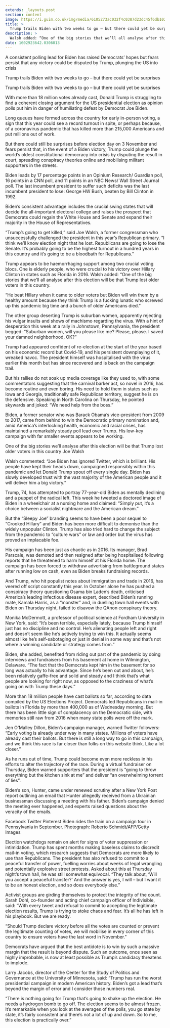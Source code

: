 ```yaml
--- 
extends: _layouts.post 
section: content 
image: https://i.guim.co.uk/img/media/6105273ac032f4c0387d23dc45f6db102c81bf9d/0_200_6000_3600/master/6000.jpg?width=1200&height=630&quality=85&auto=format&fit=crop&overlay-align=bottom%2Cleft&overlay-width=100p&overlay-base64=L2ltZy9zdGF0aWMvb3ZlcmxheXMvdGctZGVmYXVsdC5wbmc&enable=upscale&s=d5a308cb6346beaa89d956f419bd4359 
title: > 
  Trump trails Biden with two weeks to go – but there could yet be surprises 
description: > 
  Walsh added: “One of the big stories that we’ll all analyse after this election will be that Trump lost older voters in this country.His people have kept their heads down, campaigned responsibly within this pandemic and let Donald Trump spout off every single day.The campaign has been forced to withdraw advertising from battleground states after running low on cash, even as Biden breaks fundraising records.And Trump, who hit populist notes about immigration and trade in 2016, has veered off script constantly this year.“There is nothing going for Trump that’s going to shake up the election. 
date: 1602923642.0306013 
--- 
```

A consistent polling lead for Biden has raised Democrats’ hopes but fears persist that any victory could be disputed by Trump, plunging the US into crisis

Trump trails Biden with two weeks to go – but there could yet be surprises

Trump trails Biden with two weeks to go – but there could yet be surprises

With more than 18 million votes already cast, Donald Trump is struggling to find a coherent closing argument for the US presidential election as opinion polls put him in danger of humiliating defeat by Democrat Joe Biden.

Long queues have formed across the country for early in-person voting, a sign that this year could see a record turnout in spite, or perhaps because, of a coronavirus pandemic that has killed more than 215,000 Americans and put millions out of work.

But there could still be surprises before election day on 3 November and fears persist that, in the event of a Biden victory, Trump could plunge the world’s oldest constitutional democracy into crisis by disputing the result in court, spreading conspiracy theories online and mobilising militant supporters in the streets.

Biden leads by 17 percentage points in an Opinium Research/ Guardian poll, 16 points in a CNN poll, and 11 points in an NBC News/ Wall Street Journal poll. The last incumbent president to suffer such deficits was the last incumbent president to lose: George HW Bush, beaten by Bill Clinton in 1992.

Biden’s consistent advantage includes the crucial swing states that will decide the all-important electoral college and raises the prospect that Democrats could regain the White House and Senate and expand their majority in the House of Representatives.

“Trump’s going to get killed,” said Joe Walsh, a former congressman who unsuccessfully challenged the president in this year’s Republican primary. “I think we’ll know election night that he lost. Republicans are going to lose the Senate. It’s probably going to be the highest turnout in a hundred years in this country and it’s going to be a bloodbath for Republicans.”

Trump appears to be haemorrhaging support among two crucial voting blocs. One is elderly people, who were crucial to his victory over Hillary Clinton in states such as Florida in 2016. Walsh added: “One of the big stories that we’ll all analyse after this election will be that Trump lost older voters in this country.

“He beat Hillary when it came to older voters but Biden will win them by a healthy amount because they think Trump is a fucking lunatic who screwed up this pandemic big time and a bunch of older Americans died.”

The other group deserting Trump is suburban women, apparently rejecting his vulgar insults and shows of machismo regarding the virus. With a hint of desperation this week at a rally in Johnstown, Pennsylvania, the president begged: “Suburban women, will you please like me? Please, please. I saved your damned neighborhood, OK?”

Trump had appeared confident of re-election at the start of the year based on his economic record but Covid-19, and his persistent downplaying of it, wreaked havoc. The president himself was hospitalised with the virus earlier this month but has since recovered and is back on the campaign trail.

But his rallies do not soak up media coverage like they used to, with some commentators suggesting that the carnival barker act, so novel in 2016, has become routine and even boring. His need to hold them in states such as Iowa and Georgia, traditionally safe Republican territory, suggest he is on the defensive. Speaking in North Carolina on Thursday, he pointed skywards and joked: “We need help from the boss.”

Biden, a former senator who was Barack Obama’s vice-president from 2009 to 2017, came from behind to win the Democratic primary nomination and, amid America’s interlocking health, economic and racial crises, has maintained a remarkably steady poll lead over Trump. His low-key campaign with far smaller events appears to be working.

One of the big stories we’ll analyse after this election will be that Trump lost older voters in this country Joe Walsh

Walsh commented: “Joe Biden has ignored Twitter, which is brilliant. His people have kept their heads down, campaigned responsibly within this pandemic and let Donald Trump spout off every single day. Biden has slowly developed trust with the vast majority of the American people and it will deliver him a big victory.”

Trump, 74, has attempted to portray 77-year-old Biden as mentally declining and a puppet of the radical left. This week he tweeted a doctored image of Biden in a wheelchair at a nursing home and claimed: “Simply put, it’s a choice between a socialist nightmare and the American dream.”

But the “Sleepy Joe” branding seems to have been a poor sequel to “Crooked Hillary” and Biden has been more difficult to demonise than the widely unpopular Clinton. Trump has also tried hard to change the subject from the pandemic to “culture wars” or law and order but the virus has proved an implacable foe.

His campaign has been just as chaotic as in 2016. Its manager, Brad Parscale, was demoted and then resigned after being hospitalised following reports that he threatened to harm himself at his Florida home. The campaign has been forced to withdraw advertising from battleground states after running low on cash, even as Biden breaks fundraising records.

And Trump, who hit populist notes about immigration and trade in 2016, has veered off script constantly this year. In October alone he has pushed a conspiracy theory questioning Osama bin Laden’s death, criticised America’s leading infectious disease expert, described Biden’s running mate, Kamala Harris, as a “monster” and, in duelling town hall events with Biden on Thursday night, failed to disavow the QAnon conspiracy theory.

Monika McDermott, a professor of political science at Fordham University in New York, said: “It’s been terrible, especially lately, because Trump himself just has no discipline and no control. He’s alienating people left and right and doesn’t seem like he’s actively trying to win this. It actually seems almost like he’s self-sabotaging or just in denial in some way and that’s not where a winning candidate or strategy comes from.”

Biden, she added, benefited from riding out part of the pandemic by doing interviews and fundraisers from his basement at home in Wilmington, Delaware. “The fact that the Democrats kept him in the basement for so long was actually to his advantage. Since he’s been out and about, he’s been relatively gaffe-free and solid and steady and I think that’s what people are looking for right now, as opposed to the craziness of what’s going on with Trump these days.”

More than 18 million people have cast ballots so far, according to data compiled by the US Elections Project. Democrats led Republicans in mail-in ballots in Florida by more than 400,000 as of Wednesday morning. But there has been little sign of complacency on the Democratic side, with memories still raw from 2016 when many state polls were off the mark.

Jen O’Malley Dillon, Biden’s campaign manager, warned Twitter followers: “Early voting is already under way in many states. Millions of voters have already cast their ballots. But there is still a long way to go in this campaign, and we think this race is far closer than folks on this website think. Like a lot closer.”

As he runs out of time, Trump could become even more reckless in his efforts to alter the trajectory of the race. During a virtual fundraiser on Thursday, Biden warned supporters that the president is “going to throw everything but the kitchen sink at me” and deliver “an overwhelming torrent of lies”.

Biden’s son, Hunter, came under renewed scrutiny after a New York Post report outlining an email that Hunter allegedly received from a Ukrainian businessman discussing a meeting with his father. Biden’s campaign denied the meeting ever happened, and experts raised questions about the veracity of the emails.

Facebook Twitter Pinterest Biden rides the train on a campaign tour in Pennsylvania in September. Photograph: Roberto Schmidt/AFP/Getty Images

Election watchdogs remain on alert for signs of voter suppression or intimidation. Trump has spent months making baseless claims to discredit mail-in voting, which research suggests that Democrats are more likely to use than Republicans. The president has also refused to commit to a peaceful transfer of power, fuelling worries about weeks of legal wrangling and potentially explosive street protests. Asked about this at Thursday night’s town hall, he was still somewhat equivocal. “They talk about, ‘Will you accept a peaceful transfer?’ And the answer is yes, I will – but I want it to be an honest election, and so does everybody else.”

Activist groups are girding themselves to protect the integrity of the count. Sarah Dohl, co-founder and acting chief campaign officer of Indivisible, said: “With every tweet and refusal to commit to accepting the legitimate election results, Trump is trying to stoke chaos and fear. It’s all he has left in his playbook. But we are ready.

“Should Trump declare victory before all the votes are counted or prevent the legitimate counting of votes, we will mobilise in every corner of this country to ensure voters have the last word in November.”

Democrats have argued that the best antidote is to win by such a massive margin that the result is beyond dispute. Such an outcome, once seen as highly improbable, is now at least possible as Trump’s candidacy threatens to implode.

Larry Jacobs, director of the Center for the Study of Politics and Governance at the University of Minnesota, said: “Trump has run the worst presidential campaign in modern American history. Biden’s got a lead that’s beyond the margin of error and I consider those numbers real.

“There is nothing going for Trump that’s going to shake up the election. He needs a hydrogen bomb to go off. The election seems to be almost frozen. It’s remarkable when you look at the averages of the polls, you go state by state, it’s fairly consistent and there’s not a lot of up and down. So to me, this election is practically over.”